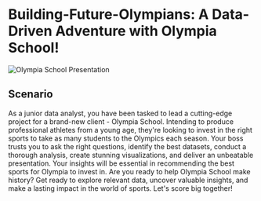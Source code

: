 # Building-Future-Olympians: A Data-Driven Adventure with Olympia School! 

![Olympia School Presentation](https://user-images.githubusercontent.com/50262369/221799415-ba9661d2-dc97-4fa3-9648-897a66966257.png)

## Scenario

As a junior data analyst, you have been tasked to lead a cutting-edge project for a brand-new client - Olympia School. Intending to produce professional athletes from a young age, they're looking to invest in the right sports to take as many students to the Olympics each season.
Your boss trusts you to ask the right questions, identify the best datasets, conduct a thorough analysis, create stunning visualizations, and deliver an unbeatable presentation. Your insights will be essential in recommending the best sports for Olympia to invest in.
Are you ready to help Olympia School make history? Get ready to explore relevant data, uncover valuable insights, and make a lasting impact in the world of sports. Let's score big together!


